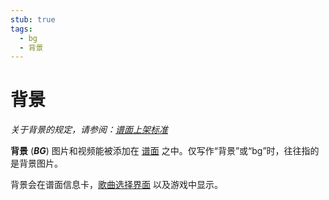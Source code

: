 ```yaml
---
stub: true
tags:
  - bg
  - 背景
---
```


# 背景

*关于背景的规定，请参阅：[谱面上架标准](/wiki/Ranking_Criteria)*

**背景** (***BG***) 图片和视频能被添加在 [谱面](/wiki/Beatmap) 之中。仅写作“背景”或“bg”时，往往指的是背景图片。

背景会在谱面信息卡，[歌曲选择界面](/wiki/Client/Interface#选歌界面) 以及游戏中显示。
